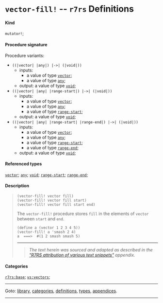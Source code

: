 

<a id='definition__r7rs__vector-fill_21'></a>

# `vector-fill!` -- `r7rs` Definitions


#### Kind

`mutator!`;


#### Procedure signature

Procedure variants:
 * `((|vector| |any|) |->| (|void|))`
   * inputs:
     * a value of type [`vector`](../../r7rs/types/vector.md#type__r7rs__vector);
     * a value of type [`any`](../../r7rs/types/any.md#type__r7rs__any);
   * output: a value of type [`void`](../../r7rs/types/void.md#type__r7rs__void);
 * `((|vector| |any| |range-start|) |->| (|void|))`
   * inputs:
     * a value of type [`vector`](../../r7rs/types/vector.md#type__r7rs__vector);
     * a value of type [`any`](../../r7rs/types/any.md#type__r7rs__any);
     * a value of type [`range-start`](../../r7rs/types/range-start.md#type__r7rs__range-start);
   * output: a value of type [`void`](../../r7rs/types/void.md#type__r7rs__void);
 * `((|vector| |any| |range-start| |range-end|) |->| (|void|))`
   * inputs:
     * a value of type [`vector`](../../r7rs/types/vector.md#type__r7rs__vector);
     * a value of type [`any`](../../r7rs/types/any.md#type__r7rs__any);
     * a value of type [`range-start`](../../r7rs/types/range-start.md#type__r7rs__range-start);
     * a value of type [`range-end`](../../r7rs/types/range-end.md#type__r7rs__range-end);
   * output: a value of type [`void`](../../r7rs/types/void.md#type__r7rs__void);


#### Referenced types

[`vector`](../../r7rs/types/vector.md#type__r7rs__vector);
[`any`](../../r7rs/types/any.md#type__r7rs__any);
[`void`](../../r7rs/types/void.md#type__r7rs__void);
[`range-start`](../../r7rs/types/range-start.md#type__r7rs__range-start);
[`range-end`](../../r7rs/types/range-end.md#type__r7rs__range-end);


#### Description

> ````
> (vector-fill! vector fill)
> (vector-fill! vector fill start)
> (vector-fill! vector fill start end)
> ````
> 
> 
> The `vector-fill!` procedure stores `fill`
> in the elements of `vector`
> between `start` and `end`.
> 
> ````
> (define a (vector 1 2 3 4 5))
> (vector-fill! a 'smash 2 4)
> a  ===>  #(1 2 smash smash 5)
> ````
> 
> 
> ----
> > *The text herein was sourced and adapted as described in the ["R7RS attribution of various text snippets"](../../r7rs/appendices/attribution.md#appendix__r7rs__attribution) appendix.*


#### Categories

[`r7rs:base`](../../r7rs/categories/r7rs_3a_base.md#category__r7rs__r7rs_3a_base);
[`vs:vectors`](../../r7rs/categories/vs_3a_vectors.md#category__r7rs__vs_3a_vectors);

----

Goto: [library](../../r7rs/_index.md#library__r7rs), [categories](../../r7rs/categories/_index.md#toc__r7rs__categories), [definitions](../../r7rs/definitions/_index.md#toc__r7rs__definitions), [types](../../r7rs/types/_index.md#toc__r7rs__types), [appendices](../../r7rs/appendices/_index.md#toc__r7rs__appendices).

----

